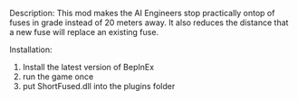 Description:
This mod makes the AI Engineers stop practically ontop of fuses in grade instead of 20 meters away. It also reduces the distance that a new fuse will replace an existing fuse.

Installation:
1) Install the latest version of BepInEx
2) run the game once
3) put ShortFused.dll into the plugins folder
